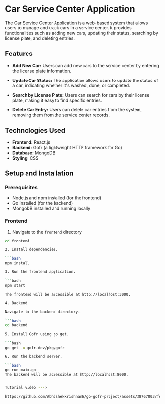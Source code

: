 # Car Service Center Application

The Car Service Center Application is a web-based system that allows users to manage and track cars in a service center. It provides functionalities such as adding new cars, updating their status, searching by license plate, and deleting entries.

## Features

- **Add New Car:** Users can add new cars to the service center by entering the license plate information.

- **Update Car Status:** The application allows users to update the status of a car, indicating whether it's washed, done, or completed.

- **Search by License Plate:** Users can search for cars by their license plate, making it easy to find specific entries.

- **Delete Car Entry:** Users can delete car entries from the system, removing them from the service center records.

## Technologies Used

- **Frontend:** React.js
- **Backend:** Gofr (a lightweight HTTP framework for Go)
- **Database:** MongoDB
- **Styling:** CSS

## Setup and Installation

### Prerequisites

- Node.js and npm installed (for the frontend)
- Go installed (for the backend)
- MongoDB installed and running locally

### Frontend

1. Navigate to the `frontend` directory.

```bash
cd frontend

2. Install dependencies.

```bash
npm install

3. Run the frontend application.

```bash
npm start

The frontend will be accessible at http://localhost:3000.

4. Backend

Navigate to the backend directory.

```bash
cd backend

5. Install Gofr using go get.

```bash
go get -u gofr.dev/pkg/gofr

6. Run the backend server.

```bash
go run main.go
The backend will be accessible at http://localhost:8000.


Tutorial video --->

https://github.com/Abhishekkrishnan6/go-gofr-project/assets/38767003/fd709b3b-ac69-4923-a67e-178b471c2053


